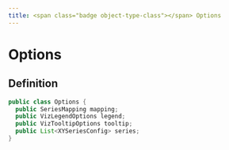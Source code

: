 ```yaml
---
title: <span class="badge object-type-class"></span> Options
---
```

# <span class="badge object-type-class"></span> Options

## Definition

```java
public class Options {
  public SeriesMapping mapping;
  public VizLegendOptions legend;
  public VizTooltipOptions tooltip;
  public List<XYSeriesConfig> series;
}
```
